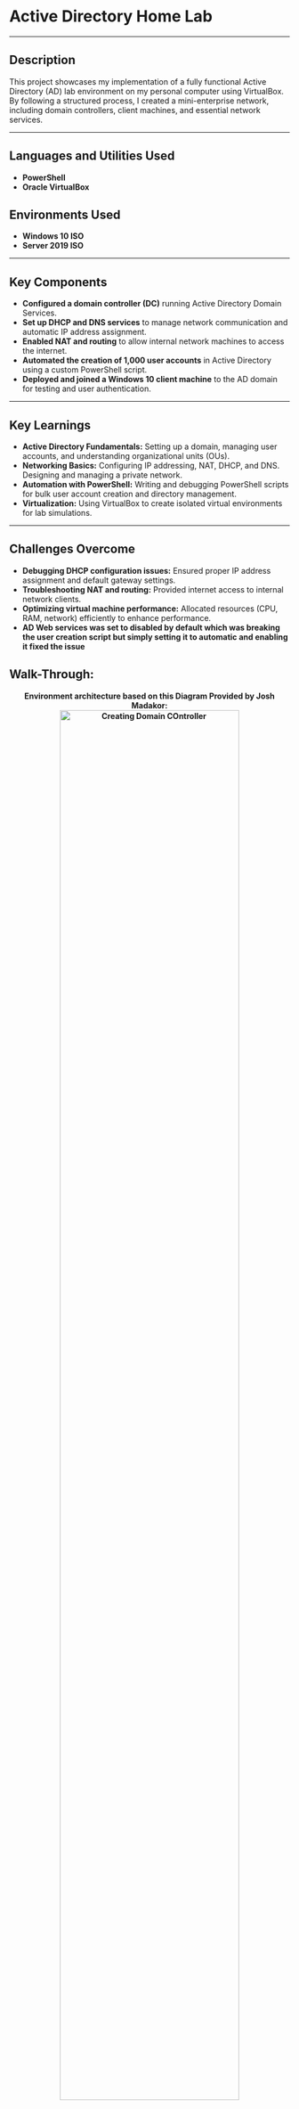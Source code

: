 <h1>Active Directory Home Lab</h1>

<hr />

<h2>Description</h2>
<p>This project showcases my implementation of a fully functional Active Directory (AD) lab environment on my personal computer using VirtualBox. By following a structured process, I created a mini-enterprise network, including domain controllers, client machines, and essential network services.</p>

<hr />

<h2>Languages and Utilities Used</h2>
<ul>
  <li><b>PowerShell</b></li>
  <li><b>Oracle VirtualBox</b></li>
</ul>

<h2>Environments Used</h2>
<ul>
  <li><b>Windows 10 ISO</b></li>
  <li><b>Server 2019 ISO</b></li>
</ul>

<hr />

<h2>Key Components</h2>
<ul>
  <li><b>Configured a domain controller (DC)</b> running Active Directory Domain Services.</li>
  <li><b>Set up DHCP and DNS services</b> to manage network communication and automatic IP address assignment.</li>
  <li><b>Enabled NAT and routing</b> to allow internal network machines to access the internet.</li>
  <li><b>Automated the creation of 1,000 user accounts</b> in Active Directory using a custom PowerShell script.</li>
  <li><b>Deployed and joined a Windows 10 client machine</b> to the AD domain for testing and user authentication.</li>
</ul>

<hr />

<h2>Key Learnings</h2>
<ul>
  <li><b>Active Directory Fundamentals:</b> Setting up a domain, managing user accounts, and understanding organizational units (OUs).</li>
  <li><b>Networking Basics:</b> Configuring IP addressing, NAT, DHCP, and DNS. Designing and managing a private network.</li>
  <li><b>Automation with PowerShell:</b> Writing and debugging PowerShell scripts for bulk user account creation and directory management.</li>
  <li><b>Virtualization:</b> Using VirtualBox to create isolated virtual environments for lab simulations.</li>
</ul>

<hr />

<h2>Challenges Overcome</h2>
<ul>
  <li><b>Debugging DHCP configuration issues:</b> Ensured proper IP address assignment and default gateway settings.</li>
  <li><b>Troubleshooting NAT and routing:</b> Provided internet access to internal network clients.</li>
  <li><b>Optimizing virtual machine performance:</b> Allocated resources (CPU, RAM, network) efficiently to enhance performance.</li>
  <li><b>AD Web services was set to disabled by default which was breaking the user creation script but simply setting it to automatic and enabling it fixed the issue</li>
</ul>


<h2>Walk-Through:</h2>


<p align="center">
Environment architecture based on this Diagram Provided by Josh Madakor: <br/>
<img src="https://imgur.com/NXOYXXy.png" height="80%" width="80%" alt="Creating Domain COntroller"/>
<br />
<p align="center">
Creating Domain Controller: <br/>
<img src="https://imgur.com/szSIiwS.png" height="80%" width="80%" alt="Creating Domain COntroller"/>
<br />
<br />
Formatting Hard drive for the Domain Controller:  <br/>
<img src="https://imgur.com/JGI7WIN.png" height="80%" width="80%" alt="Disk Sanitization Steps"/>
<br />
<br />
Giving Internal NIC an IP address: <br/>
<img src="https://imgur.com/ovcNAiL.png" height="80%" width="80%" alt="Disk Sanitization Steps"/>
<br />
Installing Active Directory Domain Services on VM: <br/>
<img src="https://imgur.com/MGWU8mK.png" height="80%" width="80%" alt="Disk Sanitization Steps"/>
<br />
AD Post-Deployment Config: <br/>
<img src="https://imgur.com/uSijODU.png" height="80%" width="80%" alt="Disk Sanitization Steps"/>
<br />
Creating Admin OU: <br/>
<img src="https://imgur.com/HVDjw5N.png" height="80%" width="80%" alt="Disk Sanitization Steps"/>
<br />
Creating Personal Admin Account: <br/>
<img src="https://imgur.com/d2h7zv5.png" height="80%" width="80%" alt="Disk Sanitization Steps"/>
<br />
Signing in with admin account: <br/>
<img src="https://imgur.com/sOE94Qf.png" height="80%" width="80%" alt="Disk Sanitization Steps"/>
<br />
Installing Remote Access on Domain Controller: <br/>
<img src="https://imgur.com/i6KRX6k.png" height="80%" width="80%" alt="Disk Sanitization Steps"/>
<br />
Installing NAT: <br/>
<img src="https://imgur.com/VqnbgHU.png" height="80%" width="80%" alt="Disk Sanitization Steps"/>
<br />
Installing DHCP Server: <br/>
<img src="https://imgur.com/cZ2N6U9.png" height="80%" width="80%" alt="Disk Sanitization Steps"/>
<br />
Configuring The DHCP Scope: <br/>
<img src="https://imgur.com/8Dzrd5f.png" height="80%" width="80%" alt="Disk Sanitization Steps"/>
<br />
Script to Generate 1000 Users in AD: <br/>
<img src="https://imgur.com/y5DJQmA.png" height="80%" width="80%" alt="Disk Sanitization Steps"/>
<br />
Script Working (Creating Users): <br/>
<img src="https://imgur.com/tz215hC.png" height="80%" width="80%" alt="Disk Sanitization Steps"/>
<br />
Users provisioned in Users Folder in AD: <br/>
<img src="https://imgur.com/Ebxw1Mv.png" height="80%" width="80%" alt="Disk Sanitization Steps"/>
<br />
Creating Client VM: <br/>
<img src="https://imgur.com/Cl4lCQm.png" height="80%" width="80%" alt="Disk Sanitization Steps"/>
<br />
DNS Server working (Pinging the Internet on Client VM): <br/>
<img src="https://imgur.com/uPf9Wba.png" height="80%" width="80%" alt="Disk Sanitization Steps"/>
<br />
Renaming Client VM and connecting it to the Domain Controler: <br/>
<img src="https://imgur.com/pjoDp9c.png" height="80%" width="80%" alt="Disk Sanitization Steps"/>
<br />



